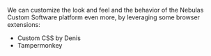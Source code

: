 We can customize the look and feel and the behavior of the Nebulas Custom Software platform even more, by leveraging some browser extensions:


- Custom CSS by Denis
- Tampermonkey

